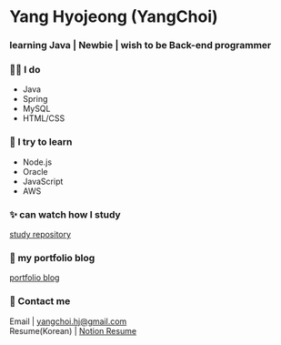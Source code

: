 
# Yang Hyojeong (YangChoi)
### learning Java | Newbie | wish to be Back-end programmer 


### 👨‍💻 I do 
- Java 
- Spring
- MySQL
- HTML/CSS

### 🌱 I try to learn 
- Node.js
- Oracle
- JavaScript
- AWS

### ✨ can watch how I study 
[study repository](https://yanguelna-programmer.tistory.com/)

### 🎨 my portfolio blog
[portfolio blog](https://yangchoi.github.io/)


### 🔔 Contact me 
Email | yangchoi.hj@gmail.com <br>
Resume(Korean) | [Notion Resume](https://www.notion.so/yangchoi/YANG-HYOJEONG-5902f81338cf412b8f52af9e4416ca69)
